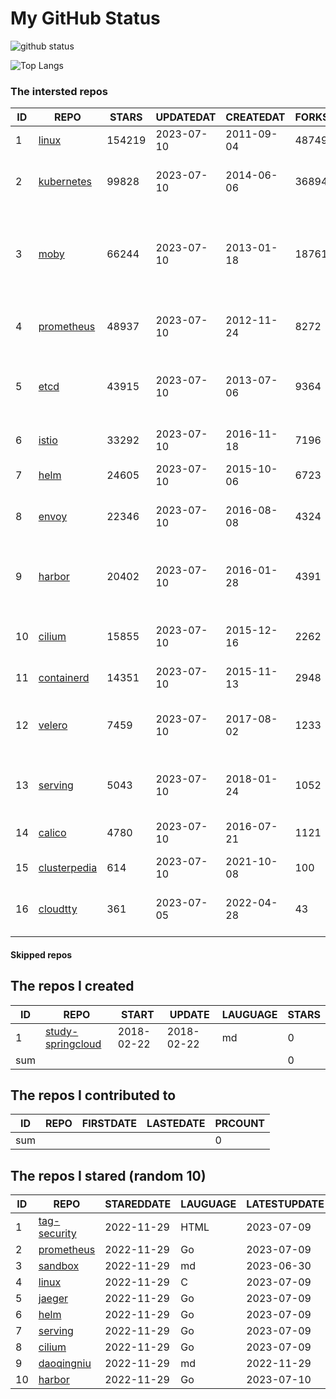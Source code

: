# My GitHub Status

<img src="https://github-readme-stats-1.yihong0618.vercel.app/api?username=daoqingniu&show_icons=true&&&hide_title=true&count_private=true" alt="github status" />

![Top Langs](https://github-readme-stats-1.yihong0618.vercel.app/api/top-langs/?username=daoqingniu&layout=compact)

<!--START_SECTION:github_repos-->
### The intersted repos
| ID |                              REPO                               | STARS  | UPDATEDAT  | CREATEDAT  | FORKSCOUNT |                                              DESCRIPTIONS                                              |
|----|-----------------------------------------------------------------|--------|------------|------------|------------|--------------------------------------------------------------------------------------------------------|
|  1 | [linux](https://github.com/torvalds/linux)                      | 154219 | 2023-07-10 | 2011-09-04 |      48749 | Linux kernel source tree                                                                               |
|  2 | [kubernetes](https://github.com/kubernetes/kubernetes)          |  99828 | 2023-07-10 | 2014-06-06 |      36894 | Production-Grade Container Scheduling and Management                                                   |
|  3 | [moby](https://github.com/moby/moby)                            |  66244 | 2023-07-10 | 2013-01-18 |      18761 | Moby Project - a collaborative project for the container ecosystem to assemble container-based systems |
|  4 | [prometheus](https://github.com/prometheus/prometheus)          |  48937 | 2023-07-10 | 2012-11-24 |       8272 | The Prometheus monitoring system and time series database.                                             |
|  5 | [etcd](https://github.com/etcd-io/etcd)                         |  43915 | 2023-07-10 | 2013-07-06 |       9364 | Distributed reliable key-value store for the most critical data of a distributed system                |
|  6 | [istio](https://github.com/istio/istio)                         |  33292 | 2023-07-10 | 2016-11-18 |       7196 | Connect, secure, control, and observe services.                                                        |
|  7 | [helm](https://github.com/helm/helm)                            |  24605 | 2023-07-10 | 2015-10-06 |       6723 | The Kubernetes Package Manager                                                                         |
|  8 | [envoy](https://github.com/envoyproxy/envoy)                    |  22346 | 2023-07-10 | 2016-08-08 |       4324 | Cloud-native high-performance edge/middle/service proxy                                                |
|  9 | [harbor](https://github.com/goharbor/harbor)                    |  20402 | 2023-07-10 | 2016-01-28 |       4391 | An open source trusted cloud native registry project that stores, signs, and scans content.            |
| 10 | [cilium](https://github.com/cilium/cilium)                      |  15855 | 2023-07-10 | 2015-12-16 |       2262 | eBPF-based Networking, Security, and Observability                                                     |
| 11 | [containerd](https://github.com/containerd/containerd)          |  14351 | 2023-07-10 | 2015-11-13 |       2948 | An open and reliable container runtime                                                                 |
| 12 | [velero](https://github.com/vmware-tanzu/velero)                |   7459 | 2023-07-10 | 2017-08-02 |       1233 | Backup and migrate Kubernetes applications and their persistent volumes                                |
| 13 | [serving](https://github.com/knative/serving)                   |   5043 | 2023-07-10 | 2018-01-24 |       1052 | Kubernetes-based, scale-to-zero, request-driven compute                                                |
| 14 | [calico](https://github.com/projectcalico/calico)               |   4780 | 2023-07-10 | 2016-07-21 |       1121 | Cloud native networking and network security                                                           |
| 15 | [clusterpedia](https://github.com/clusterpedia-io/clusterpedia) |    614 | 2023-07-10 | 2021-10-08 |        100 | The Encyclopedia of Kubernetes clusters                                                                |
| 16 | [cloudtty](https://github.com/cloudtty/cloudtty)                |    361 | 2023-07-05 | 2022-04-28 |         43 | A Friendly Kubernetes CloudShell (Web Terminal) !                                                      |



#### Skipped repos
<!--END_SECTION:github_repos-->

<!--START_SECTION:my_github-->
## The repos I created
| ID  |                                 REPO                                 |   START    |   UPDATE   | LAUGUAGE | STARS |
|-----|----------------------------------------------------------------------|------------|------------|----------|-------|
|   1 | [study-springcloud](https://github.com/daoqingniu/study-springcloud) | 2018-02-22 | 2018-02-22 | md       |     0 |
| sum |                                                                      |            |            |          |     0 |

## The repos I contributed to
| ID  | REPO | FIRSTDATE | LASTEDATE | PRCOUNT |
|-----|------|-----------|-----------|---------|
| sum |      |           |           |       0 |

## The repos I stared (random 10)
| ID |                          REPO                          | STAREDDATE | LAUGUAGE | LATESTUPDATE |
|----|--------------------------------------------------------|------------|----------|--------------|
|  1 | [tag-security](https://github.com/cncf/tag-security)   | 2022-11-29 | HTML     | 2023-07-09   |
|  2 | [prometheus](https://github.com/prometheus/prometheus) | 2022-11-29 | Go       | 2023-07-09   |
|  3 | [sandbox](https://github.com/cncf/sandbox)             | 2022-11-29 | md       | 2023-06-30   |
|  4 | [linux](https://github.com/torvalds/linux)             | 2022-11-29 | C        | 2023-07-09   |
|  5 | [jaeger](https://github.com/jaegertracing/jaeger)      | 2022-11-29 | Go       | 2023-07-09   |
|  6 | [helm](https://github.com/helm/helm)                   | 2022-11-29 | Go       | 2023-07-09   |
|  7 | [serving](https://github.com/knative/serving)          | 2022-11-29 | Go       | 2023-07-09   |
|  8 | [cilium](https://github.com/cilium/cilium)             | 2022-11-29 | Go       | 2023-07-09   |
|  9 | [daoqingniu](https://github.com/daoqingniu/daoqingniu) | 2022-11-29 | md       | 2022-11-29   |
| 10 | [harbor](https://github.com/goharbor/harbor)           | 2022-11-29 | Go       | 2023-07-10   |

<!--END_SECTION:my_github-->
